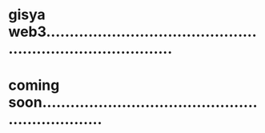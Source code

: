 # gisya web3................................................................................
# coming soon..................................................................
